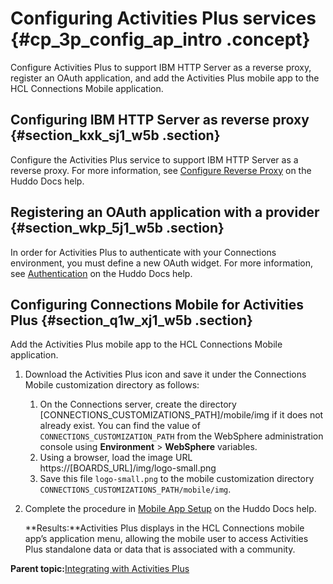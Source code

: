 # Configuring Activities Plus services {#cp_3p_config_ap_intro .concept}

Configure Activities Plus to support IBM HTTP Server as a reverse proxy, register an OAuth application, and add the Activities Plus mobile app to the HCL Connections Mobile application.

## Configuring IBM HTTP Server as reverse proxy {#section_kxk_sj1_w5b .section}

Configure the Activities Plus service to support IBM HTTP Server as a reverse proxy. For more information, see [Configure Reverse Proxy](https://docs.huddo.com/boards/cp/httpd/#configure-reverse-proxy) on the Huddo Docs help.

## Registering an OAuth application with a provider {#section_wkp_5j1_w5b .section}

In order for Activities Plus to authenticate with your Connections environment, you must define a new OAuth widget. For more information, see [Authentication](https://docs.huddo.com/boards/connections/auth-on-prem/) on the Huddo Docs help.

## Configuring Connections Mobile for Activities Plus {#section_q1w_xj1_w5b .section}

Add the Activities Plus mobile app to the HCL Connections Mobile application.

1.  Download the Activities Plus icon and save it under the Connections Mobile customization directory as follows:
    1.  On the Connections server, create the directory \[CONNECTIONS\_CUSTOMIZATIONS\_PATH\]/mobile/img if it does not already exist. You can find the value of `CONNECTIONS_CUSTOMIZATION_PATH` from the WebSphere administration console using **Environment** \> **WebSphere** variables.
    2.  Using a browser, load the image URL https://\[BOARDS\_URL\]/img/logo-small.png
    3.  Save this file `logo-small.png` to the mobile customization directory `CONNECTIONS_CUSTOMIZATIONS_PATH/mobile/img`.
2.  Complete the procedure in [Mobile App Setup](https://docs.huddo.com/boards/connections/mobile-app-on-prem/) on the Huddo Docs help.

    **Results:**Activities Plus displays in the HCL Connections mobile app’s application menu, allowing the mobile user to access Activities Plus standalone data or data that is associated with a community.


**Parent topic:**[Integrating with Activities Plus](../install/cp_3p_integrate_intro.md)

